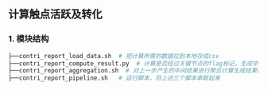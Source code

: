## 计算触点活跃及转化

### 1. 模块结构

```python
├──contri_report_load_data.sh  # 把计算所需的数据拉到本地存成csv
├──contri_report_compute_result.py  # 计算是否经过关键节点的flag标记，生成中间表
├──contri_report_aggregation.sh  # 对上一步产生的中间结果进行聚合计算生成结果表
├──contri_report_pipeline.sh   # 运行脚本，将上述三个脚本串联起来
```